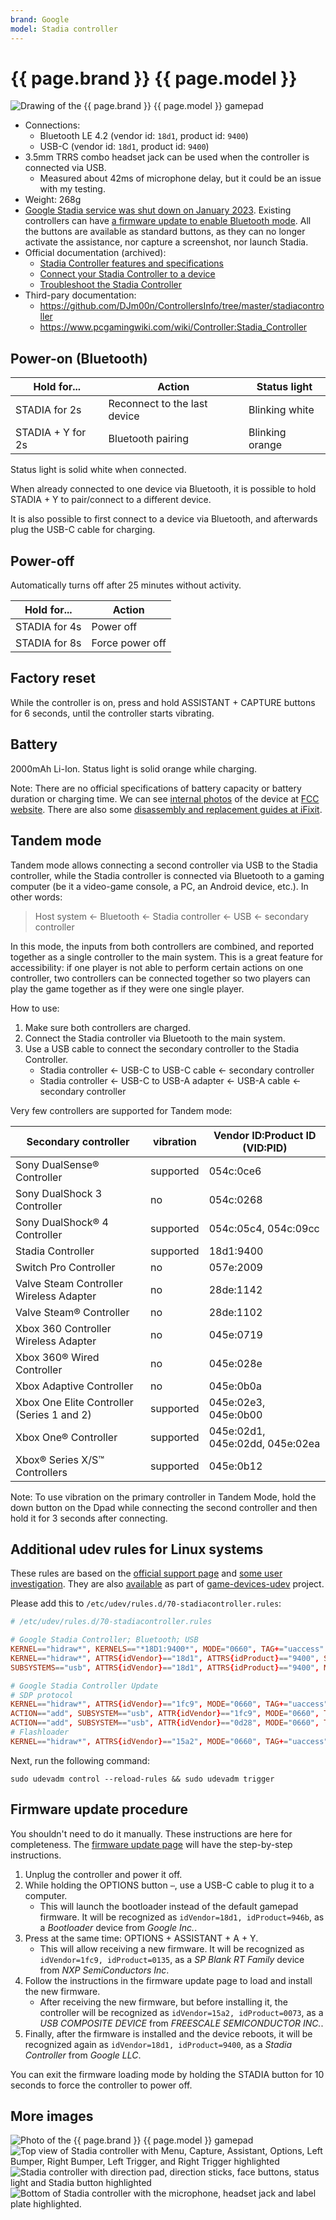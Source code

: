 ```yaml
---
brand: Google
model: Stadia controller
---
```


# {{ page.brand }} {{ page.model }}

<img class="drawing" src="Google_Stadia.svg" alt="Drawing of the {{ page.brand }} {{ page.model }} gamepad">

* Connections:
    * Bluetooth LE 4.2 (vendor id: `18d1`, product id: `9400`)
    * USB-C (vendor id: `18d1`, product id: `9400`)
* 3.5mm TRRS combo headset jack can be used when the controller is connected via USB.
    * Measured about 42ms of microphone delay, but it could be an issue with my testing.
* Weight: 268g
* [Google Stadia service was shut down on January 2023](https://web.archive.org/web/20230602175401/https://support.google.com/stadia/answer/9578631). Existing controllers can have [a firmware update to enable Bluetooth mode](https://web.archive.org/web/20230603213743/https://stadia.google.com/controller/). All the buttons are available as standard buttons, as they can no longer activate the assistance, nor capture a screenshot, nor launch Stadia.
* Official documentation (archived):
    * [Stadia Controller features and specifications](https://web.archive.org/web/20230603175647/https://support.google.com/stadia/answer/9565956)
    * [Connect your Stadia Controller to a device](https://web.archive.org/web/20230603175750/https://support.google.com/stadia/answer/13067284)
    * [Troubleshoot the Stadia Controller](https://web.archive.org/web/20230603175708/https://support.google.com/stadia/answer/9584135)
* Third-pary documentation:
    * <https://github.com/DJm00n/ControllersInfo/tree/master/stadiacontroller>
    * <https://www.pcgamingwiki.com/wiki/Controller:Stadia_Controller>

## Power-on (Bluetooth)

Hold for...        | Action                                | Status light
------------------ | ------------------------------------- | ------------
STADIA      for 2s | Reconnect to the last device          | Blinking white
STADIA + Y  for 2s | Bluetooth pairing                     | Blinking orange

Status light is solid white when connected.

When already connected to one device via Bluetooth, it is possible to hold STADIA + Y to pair/connect to a different device.

It is also possible to first connect to a device via Bluetooth, and afterwards plug the USB-C cable for charging.

## Power-off

Automatically turns off after 25 minutes without activity.

Hold for...   | Action
------------- | ------
STADIA for 4s | Power off
STADIA for 8s | Force power off

## Factory reset

While the controller is on, press and hold ASSISTANT + CAPTURE buttons for 6 seconds, until the controller starts vibrating.

## Battery

2000mAh Li-Ion. Status light is solid orange while charging.

Note: There are no official specifications of battery capacity or battery duration or charging time. We can see [internal photos](https://fccid.io/A4RH2B/Internal-Photos/Internal-Photos-4297201) of the device at [FCC website](https://apps.fcc.gov/oetcf/eas/reports/ViewExhibitReport.cfm?mode=Exhibits&RequestTimeout=500&calledFromFrame=N&application_id=SC%2BtBLL5FvCneBfFANJIYw%3D%3D&fcc_id=A4RH2B). There are also some [disassembly and replacement guides at iFixit](https://www.ifixit.com/Device/Google_Stadia_Controller).

## Tandem mode

Tandem mode allows connecting a second controller via USB to the Stadia controller, while the Stadia controller is connected via Bluetooth to a gaming computer (be it a video-game console, a PC, an Android device, etc.). In other words:

> Host system ← Bluetooth ← Stadia controller ← USB ← secondary controller

In this mode, the inputs from both controllers are combined, and reported together as a single controller to the main system. This is a great feature for accessibility: if one player is not able to perform certain actions on one controller, two controllers can be connected together so two players can play the game together as if they were one single player.

How to use:

1. Make sure both controllers are charged.
2. Connect the Stadia controller via Bluetooth to the main system.
3. Use a USB cable to connect the secondary controller to the Stadia Controller.
    * Stadia controller ← USB-C to USB-C cable ← secondary controller
    * Stadia controller ← USB-C to USB-A adapter ← USB-A cable ← secondary controller

Very few controllers are supported for Tandem mode:

| Secondary controller                       | vibration | Vendor ID:Product ID (VID:PID)  |
| ------------------------------------------ | --------- | ------------------------------- |
| Sony DualSense® Controller                 | supported | 054c:0ce6                       |
| Sony DualShock 3 Controller                | no        | 054c:0268                       |
| Sony DualShock® 4 Controller               | supported | 054c:05c4, 054c:09cc            |
| Stadia Controller                          | supported | 18d1:9400                       |
| Switch Pro Controller                      | no        | 057e:2009                       |
| Valve Steam Controller Wireless Adapter    | no        | 28de:1142                       |
| Valve Steam® Controller                    | no        | 28de:1102                       |
| Xbox 360 Controller Wireless Adapter       | no        | 045e:0719                       |
| Xbox 360® Wired Controller                 | no        | 045e:028e                       |
| Xbox Adaptive Controller                   | no        | 045e:0b0a                       |
| Xbox One Elite Controller (Series 1 and 2) | supported | 045e:02e3, 045e:0b00            |
| Xbox One® Controller                       | supported | 045e:02d1, 045e:02dd, 045e:02ea |
| Xbox® Series X/S™ Controllers              | supported | 045e:0b12                       |

Note: To use vibration on the primary controller in Tandem Mode, hold the down button on the Dpad while connecting the second controller and then hold it for 3 seconds after connecting.

## Additional udev rules for Linux systems

These rules are based on the [official support page](https://web.archive.org/web/20230603175750/https://support.google.com/stadia/answer/13067284#zippy=%2Cim-on-a-linux-based-computer-and-cant-update-my-stadia-controller-help) and [some user investigation](https://web.archive.org/web/20230603175750/https://support.google.com/stadia/answer/13067284#zippy=%2Cim-on-a-linux-based-computer-and-cant-update-my-stadia-controller-help). They are also [available](https://codeberg.org/fabiscafe/game-devices-udev/src/branch/main/71-google-controllers.rules) as part of [game-devices-udev](https://codeberg.org/fabiscafe/game-devices-udev) project.

Please add this to `/etc/udev/rules.d/70-stadiacontroller.rules`:

```conf
# /etc/udev/rules.d/70-stadiacontroller.rules

# Google Stadia Controller; Bluetooth; USB
KERNEL=="hidraw*", KERNELS=="*18D1:9400*", MODE="0660", TAG+="uaccess"
KERNEL=="hidraw*", ATTRS{idVendor}=="18d1", ATTRS{idProduct}=="9400", SUBSYSTEM=="hidraw", MODE="0660", TAG+="uaccess"
SUBSYSTEMS=="usb", ATTRS{idVendor}=="18d1", ATTRS{idProduct}=="9400", MODE="0660", TAG+="uaccess"

# Google Stadia Controller Update
# SDP protocol
KERNEL=="hidraw*", ATTRS{idVendor}=="1fc9", MODE="0660", TAG+="uaccess"
ACTION=="add", SUBSYSTEM=="usb", ATTR{idVendor}=="1fc9", MODE="0660", TAG+="uaccess"
ACTION=="add", SUBSYSTEM=="usb", ATTR{idVendor}=="0d28", MODE="0660", TAG+="uaccess"
# Flashloader
KERNEL=="hidraw*", ATTRS{idVendor}=="15a2", MODE="0660", TAG+="uaccess"
```

Next, run the following command:

    sudo udevadm control --reload-rules && sudo udevadm trigger

## Firmware update procedure

You shouldn't need to do it manually. These instructions are here for completeness. The [firmware update page](https://stadia.google.com/controller/) will have the step-by-step instructions.

1. Unplug the controller and power it off.
2. While holding the OPTIONS button `⋯`, use a USB-C cable to plug it to a computer.
    * This will launch the bootloader instead of the default gamepad firmware. It will be recognized as `idVendor=18d1, idProduct=946b`, as a *Bootloader* device from *Google Inc.*.
3. Press at the same time: OPTIONS + ASSISTANT + A + Y.
    * This will allow receiving a new firmware. It will be recognized as `idVendor=1fc9, idProduct=0135`, as a *SP Blank RT Family* device from *NXP      SemiConductors Inc*.
4. Follow the instructions in the firmware update page to load and install the new firmware.
    * After receiving the new firmware, but before installing it, the controller will be recognized as `idVendor=15a2, idProduct=0073`, as a *USB COMPOSITE DEVICE* from *FREESCALE SEMICONDUCTOR INC.*.
5. Finally, after the firmware is installed and the device reboots, it will be recognized again as `idVendor=18d1, idProduct=9400`, as a *Stadia Controller* from *Google LLC*.

You can exit the firmware loading mode by holding the STADIA button for 10 seconds to force the controller to power off.

## More images

<img class="drawing" src="Google_Stadia_controller-2x.webp" alt="Photo of the {{ page.brand }} {{ page.model }} gamepad">

<img class="drawing" src="Google_Stadia_top.png" alt="Top view of Stadia controller with Menu, Capture, Assistant, Options, Left Bumper, Right Bumper, Left Trigger, and Right Trigger highlighted">

<img class="drawing" src="Google_Stadia_face.png" alt="Stadia controller with direction pad, direction sticks, face buttons, status light and Stadia button highlighted">

<img class="drawing" src="Google_Stadia_bottom.png" alt="Bottom of Stadia controller with the microphone, headset jack and label plate highlighted.">
